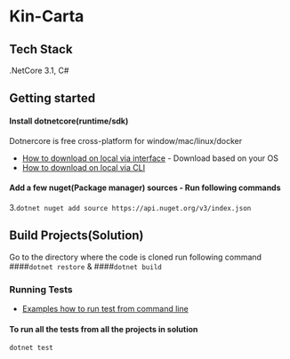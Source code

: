 # Kin-Carta

## Tech Stack
.NetCore 3.1, C#  


## Getting started
#### Install dotnetcore(runtime/sdk)
Dotnercore is free cross-platform for window/mac/linux/docker
- [How to download on local via interface](https://dotnet.microsoft.com/download) - Download based on your OS
- [How to download on local via CLI](https://docs.microsoft.com/en-us/dotnet/core/install/macos)
#### Add a few nuget(Package manager) sources - Run following commands

3.`dotnet nuget add source https://api.nuget.org/v3/index.json`
## Build Projects(Solution)
Go to the directory where the code is cloned run following command
####`dotnet restore`
&
####`dotnet build`

### Running Tests
- [Examples how to run test from command line ](https://docs.microsoft.com/en-us/dotnet/core/tools/dotnet-test) 
#### To run all the tests from all the projects in solution
`dotnet test`
